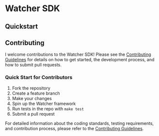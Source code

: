 # Watcher SDK

## Quickstart

## Contributing

I welcome contributions to the Watcher SDK! Please see the [Contributing Guidelines](CONTRIBUTING.md) for details on how to get started, the development process, and how to submit pull requests.

### Quick Start for Contributors
1. Fork the repository
2. Create a feature branch
3. Make your changes
4. Spin up the Watcher framework
5. Run tests in the repo with `make test`
6. Submit a pull request

For detailed information about the coding standards, testing requirements, and contribution process, please refer to the [Contributing Guidelines](CONTRIBUTING.md).